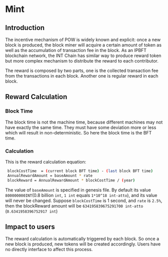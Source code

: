# Mint

## Introduction

The incentive mechanism of POW is widely known and explicit: once a new block is produced, 
the block miner will acquire a certain amount of token as well as the accumulation of transaction fee in the block. 
As an IPBFT blockchain network, the INT Chain has similar way to produce reward token but more complex mechanism to distribute the reward to each contributor.

The reward is composed by two parts, one is the collected transaction fee from the transactions in each block. 
Another one is regular reward in each block.

## Reward Calculation

### Block Time

The block time is not the machine time, because different machines may not have exactly the same time. 
They must have some deviation more or less which will result in non-deterministic. So here the block time is the BFT time.

### Calculation

This is the reward calculation equation:

```bash
 blockCostTime  = (current block BFT time) - (last block BFT time)
 AnnualRewardAmount = baseAmount * rate
 blockReward = AnnualRewardAmount * blockCostTime / (year)
```

The value of `baseAmount` is specified in genesis file.
By default its value `800000000INT`(0.8 billion `int`, `1 int` equals `1*10^18 int-atto`), and its value will never be changed.
Suppose `blockCostTime` is 1 second, and `rate` is `2.5%`, then the blockReward amount will be `634195839675291700 int-atto` (`0.6341958396752917 int`)

## Impact to users

The reward calculation is automatically triggered by each block. So once a new block is produced, new tokens will be created accordingly.
Users have no directly interface to affect this process.


